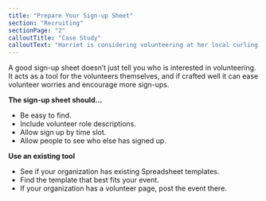 ```yaml
---
title: "Prepare Your Sign-up Sheet"
section: "Recruiting"
sectionPage: "2"
calloutTitle: "Case Study"
calloutText: "Harriet is considering volunteering at her local curling club’s next event, but she is not entirely sure what being a volunteer means. She opens the event sign up sheet to investigate and sees the roles and time slots clearly spelled out. She notices there is an open role on the event setup team and she reads role description under the title. She sees she needs to be familiar with power tools for this role. Harriet loves power tools! Suddenly excited by the challenges ahead, she signs up to volunteer for the 2-hour slot on Sunday because she knows her partner will be able to watch the kids at that time."
---
```


A good sign-up sheet doesn’t just tell you who is interested in volunteering. It acts as a tool for the volunteers themselves, and if crafted well it can ease volunteer worries and encourage more sign-ups.

**The sign-up sheet should...**

- Be easy to find.
- Include volunteer role descriptions.
- Allow sign up by time slot.
- Allow people to see who else has signed up.

**Use an existing tool**

- See if your organization has existing Spreadsheet templates.
- Find the template that best fits your event.
- If your organization has a volunteer page, post the event there.
